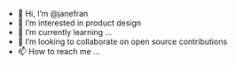 - 👋 Hi, I’m @janefran
- 👀 I’m interested in product design
- 🌱 I’m currently learning ...
- 💞️ I’m looking to collaborate on open source contributions
- 📫 How to reach me ...

<!---
janefran/janefran is a ✨ special ✨ repository because its `README.md` (this file) appears on your GitHub profile.
You can click the Preview link to take a look at your changes.
--->
